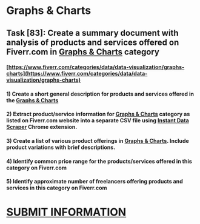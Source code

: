 # Graphs & Charts
## Task [83]: Create a summary document with analysis of products and services offered on Fiverr.com in [Graphs & Charts](https://www.fiverr.com/categories/data/data-visualization/graphs-charts) category
#### [https://www.fiverr.com/categories/data/data-visualization/graphs-charts](https://www.fiverr.com/categories/data/data-visualization/graphs-charts)
#### 1) Create a short general description for products and services offered in the [Graphs & Charts](https://www.fiverr.com/categories/data/data-visualization/graphs-charts)
#### 2) Extract product/service information for [Graphs & Charts](https://www.fiverr.com/categories/data/data-visualization/graphs-charts) category as listed on Fiverr.com website into a separate CSV file using [Instant Data Scraper](https://chrome.google.com/webstore/detail/instant-data-scraper/ofaokhiedipichpaobibbnahnkdoiiah) Chrome extension.
#### 3) Create a list of various product offerings in [Graphs & Charts](https://www.fiverr.com/categories/data/data-visualization/graphs-charts). Include product variations with brief descriptions.
#### 4) Identify common price range for the products/services offered in this category on Fiverr.com
#### 5) Identify approximate number of freelancers offering products and services in this category on Fiverr.com

# [SUBMIT INFORMATION](https://forms.office.com/r/8AEKjkLxKG)
